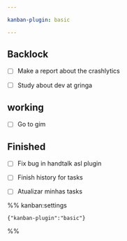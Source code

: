 ```yaml
---

kanban-plugin: basic

---
```


## Backlock

- [ ] Make a report about the crashlytics
- [ ] Study about dev at gringa


## working

- [ ] Go to gim


## Finished

- [ ] Fix bug in handtalk asl plugin
- [ ] Finish history for tasks
- [ ] Atualizar minhas tasks




%% kanban:settings
```
{"kanban-plugin":"basic"}
```
%%